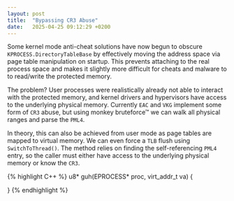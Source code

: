 ```yaml
---
layout: post
title:  "Bypassing CR3 Abuse"
date:   2025-04-25 09:12:29 +0200
---
```


Some kernel mode anti-cheat solutions have now begun to obscure `KPROCESS.DirectoryTableBase` by effectively moving the address space via page table manipulation on startup. This prevents attaching to the real process space and makes it slightly more difficult for cheats and malware to to read/write the protected memory.

The problem? User processes were realistically already not able to interact with the protected memory, and kernel drivers and hypervisors have access to the underlying physical memory. Currently `EAC` and `VKG` implement some form of `CR3` abuse, but using monkey bruteforce™ we can walk all physical ranges and parse the `PML4`.

In theory, this can also be achieved from user mode as page tables are mapped to virtual memory. We can even force a `TLB` flush using `SwitchToThread()`. The method relies on finding the self-referencing `PML4` entry, so the caller must either have access to the underlying physical memory or know the `CR3`.

{% highlight C++ %}
u8* guh(EPROCESS* proc, virt_addr_t va)
{

}
{% endhighlight %}
